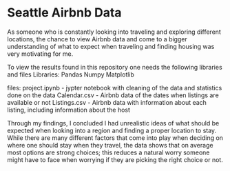 # Seattle Airbnb Data

As someone who is constantly looking into traveling and exploring different locations, the chance to view Airbnb data and come to a bigger understanding of what to expect when traveling and finding housing was very motivating for me. 


To view the results found in this repository one needs the following libraries and files
Libraries:
Pandas
Numpy
Matplotlib

files:
project.ipynb - jypter notebook with cleaning of the data and statistics done on the data
Calendar.csv - Airbnb data of the dates when listings are available or not
Listings.csv - Airbnb data with information about each listing, including information about the host

Through my findings, I concluded I had unrealistic ideas of what should be expected when looking into a region and finding a proper location to stay. While there are many different factors that come into play when deciding on where one should stay when they travel, the data shows that on average most options are strong choices; this reduces a natural worry someone might have to face when worrying if they are picking the right choice or not.

